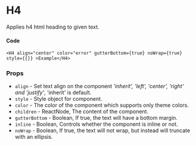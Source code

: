 # H4

Applies h4 html heading to given text.

#### Code
```
<H4 align="center" color="error" gutterBottom={true} noWrap={true} style={{}} >Example</H4>
```

### Props
 - ```align``` - Set text align on the component _'inherit', 'left', 'center', 'right' and 'justify'_, 'inherit' is default.
 - ```style``` - Style object for component.
 - ```color``` - The color of the component which supports only theme colors.
 - ```children``` - ReactNode, The content of the component.
 - ```gutterBottom``` - Boolean, If true, the text will have a bottom margin.
 - ```inline``` - Boolean, Controls whether the component is inline or not.
 - ```noWrap``` - Boolean, If true, the text will not wrap, but instead will truncate with an ellipsis.